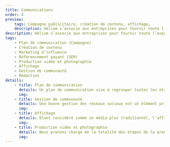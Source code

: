 ```yaml
---
title: Communications
order: 4
preview:
    tags: Campagne publicitaire, création de contenu, affichage…
    description: Hélium s’associe aux entreprises pour fournir toute l’expérience de marque et de marketing.
description: Hélium s’associe aux entreprises pour fournir toute l’expérience de marque et de marketing. Nous nous engageons à vous fournir tout ce dont votre entreprise a besoin pour réussir, de A à Z.
tags:
    - Plan de communication (Campagne)
    - Création de contenu
    - Marketing d’influence
    - Référencement payant (SEM)
    - Production vidéo et photographie
    - Affichage
    - Gestion de communauté
    - Rédaction
details:
    - title: Plan de communication
      details: Un plan de communication vise à regrouper toutes les étapes et les informations nécessaires au déploiement d’une campagne publicitaire, peu importe votre budget. On y retrouve en autre les placements sélectionnés,  la durée, les coûts, etc.
      img:
    - title: Gestion de communauté
      details: Une bonne gestion des réseaux sociaux est un élément primordial pour assurer la pérennité de votre marque à long terme. Les médias doivent représenter l’essence de votre marque au travers les publications et développer un lien avec votre clientèle cible.
      img:
    - title: Affichage
      details: Étant considéré comme un média plus traditionnel, l’affichage reste encore aujourd’hui un excellent moyen de créer de la notoriété et de générer des clients si l’emplacement est bien choisi.
      img:
    - title: Production vidéo et photographie
      details: Nous prenons charge de la totalité des étapes de la production. Notre réseau de collaborateurs nous permettent de réaliser ce dont vous avez besoin, que se soit pour les médias sociaux ou un télédiffuseur.
      img:
---
```

